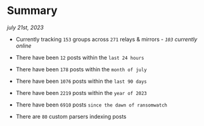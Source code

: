 
# Summary
_july 21st, 2023_

- Currently tracking `153` groups across `271` relays & mirrors - _`103` currently online_

- There have been `12` posts within the `last 24 hours`

- There have been `178` posts within the `month of july`

- There have been `1076` posts within the `last 90 days`

- There have been `2219` posts within the `year of 2023`

- There have been `6910` posts `since the dawn of ransomwatch`

- There are `80` custom parsers indexing posts
